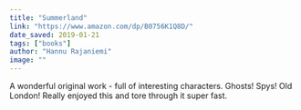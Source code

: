 ```yaml
---
title: "Summerland"
link: "https://www.amazon.com/dp/B0756K1Q8D/"
date_saved: 2019-01-21
tags: ["books"]
author: "Hannu Rajaniemi"
image: ""
---
```


A wonderful original work - full of interesting characters. Ghosts! Spys! Old London! Really enjoyed this and tore through it super fast.
